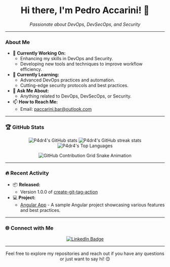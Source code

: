 <h1 align="center">Hi there, I'm Pedro Accarini! 👋</h1>

<p align="center">
  <em>Passionate about DevOps, DevSecOps, and Security</em>
</p>

---

### About Me
- 🔭 **Currently Working On:** 
  - Enhancing my skills in DevOps and Security.
  - Developing new tools and techniques to improve workflow efficiency.
- 🌱 **Currently Learning:** 
  - Advanced DevOps practices and automation.
  - Cutting-edge security protocols and best practices.
- 💬 **Ask Me About:** 
  - Anything related to DevOps, DevSecOps, or Security.
- 📫 **How to Reach Me:** 
  - Email: [paccarini.bar@outlook.com](mailto:paccarini.bar@outlook.com)

---

### 🏆 GitHub Stats
<p align="center">
  <img src="https://github-readme-stats.vercel.app/api?username=P4dr4&show_icons=true&theme=radical" alt="P4dr4's GitHub stats">
  <img src="https://github-readme-streak-stats.herokuapp.com/?user=P4dr4&theme=radical" alt="P4dr4's GitHub streak stats">
  <img src="https://github-readme-stats.vercel.app/api/top-langs/?username=P4dr4&layout=compact&theme=radical" alt="P4dr4's Top Languages">
</p>

<p align="center">
  <img src="https://github.com/P4dr4/P4dr4/blob/output/github-contribution-grid-snake.svg" alt="GitHub Contribution Grid Snake Animation">
</p>

---

### 🔥 Recent Activity
- 📦 **Released:** 
  - Version 1.0.0 of [create-git-tag-action](https://github.com/P4dr4/create-git-tag-action)
- 💻 **Project:** 
  - [Angular App](https://github.com/P4dr4/angular-app) - A sample Angular project showcasing various features and best practices.

---

### 🌐 Connect with Me
<p align="center">
  <a href="https://www.linkedin.com/in/pedro-accarini-b8bbb61b4/">
    <img src="https://img.shields.io/badge/LinkedIn-0077B5?style=for-the-badge&logo=linkedin&logoColor=white" alt="LinkedIn Badge">
  </a>
</p>

---

<p align="center">
  Feel free to explore my repositories and reach out if you have any questions or just want to say hi! 😊
</p>
